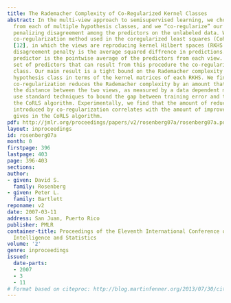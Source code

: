 ```yaml
---
title: The Rademacher Complexity of Co-Regularized Kernel Classes
abstract: In the multi-view approach to semisupervised learning, we choose one predictor
  from each of multiple hypothesis classes, and we “co-regularize” our choices by
  penalizing disagreement among the predictors on the unlabeled data. We examine the
  co-regularization method used in the coregularized least squares (CoRLS) algorithm
  [12], in which the views are reproducing kernel Hilbert spaces (RKHS’s), and the
  disagreement penalty is the average squared diffrence in predictions. The final
  predictor is the pointwise average of the predictors from each view. We call the
  set of predictors that can result from this procedure the co-regularized hypothesis
  class. Our main result is a tight bound on the Rademacher complexity of the co-regularized
  hypothesis class in terms of the kernel matrices of each RKHS. We find that the
  co-regularization reduces the Rademacher complexity by an amount that depends on
  the distance between the two views, as measured by a data dependent metric. We then
  use standard techniques to bound the gap between training error and test error for
  the CoRLS algorithm. Experimentally, we find that the amount of reduction in complexity
  introduced by co-regularization correlates with the amount of improvement that co-regularization
  gives in the CoRLS algorithm.
pdf: http://jmlr.org/proceedings/papers/v2/rosenberg07a/rosenberg07a.pdf
layout: inproceedings
id: rosenberg07a
month: 0
firstpage: 396
lastpage: 403
page: 396-403
sections: 
author:
- given: David S.
  family: Rosenberg
- given: Peter L.
  family: Bartlett
reponame: v2
date: 2007-03-11
address: San Juan, Puerto Rico
publisher: PMLR
container-title: Proceedings of the Eleventh International Conference on Artificial
  Intelligence and Statistics
volume: '2'
genre: inproceedings
issued:
  date-parts:
  - 2007
  - 3
  - 11
# Format based on citeproc: http://blog.martinfenner.org/2013/07/30/citeproc-yaml-for-bibliographies/
---
```

